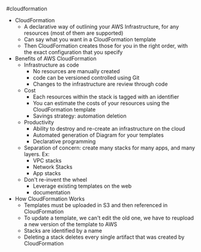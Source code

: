 #cloudformation

- CloudFormation
	- A declarative way of outlining your AWS Infrastructure, for any resources (most of them are supported)
	- Can say what you want in a CloudFormation template
	- Then CloudFormation creates those for you in the right order, with the exact configuration that you specify
- Benefits of AWS CloudFormation
	- Infrastructure as code
		- No resources are manually created
		- code can be versioned controlled using Git
		- Changes to the infrastructure are review through code
	- Cost
		- Each resources within the stack is tagged with an identifier
		- You can estimate the costs of your resources using the CloudFormation template
		- Savings strategy: automation deletion
	- Productivity
		- Ability to destroy and re-create an infrastructure on the cloud
		- Automated generation of Diagram for your templates
		- Declarative programming
	- Separation of concern: create many stacks for many apps, and many layers. Ex:
		- VPC stacks
		- Network Stacks
		- App stacks
	- Don't re-invent the wheel
		- Leverage existing templates on the web
		- documentation
- How CloudFormation Works
	- Templates must be uploaded in S3 and then referenced in CloudFormation
	- To update a template, we can't edit the old one, we have to reupload a new version of the template to AWS
	- Stacks are identified by a name
	- Deleting a stack deletes every single artifact that was created by CloudFormation